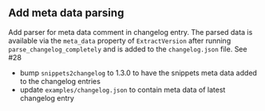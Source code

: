 ## Add meta data parsing
<!--
type: feature
scope: all
affected: all
-->

Add parser for meta data comment in changelog entry. The parsed data is available via the `meta_data` property of `ExtractVersion` after running `parse_changelog_completely` and is added to the `changelog.json` file. See #28

- bump `snippets2changelog` to 1.3.0 to have the snippets meta data added to the changelog entries
- update `examples/changelog.json` to contain meta data of latest changelog entry
